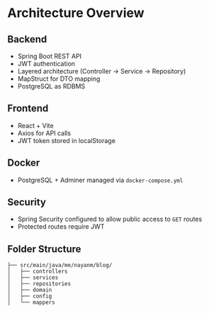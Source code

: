 # Architecture Overview

## Backend
- Spring Boot REST API
- JWT authentication
- Layered architecture (Controller → Service → Repository)
- MapStruct for DTO mapping
- PostgreSQL as RDBMS

## Frontend
- React + Vite
- Axios for API calls
- JWT token stored in localStorage

## Docker
- PostgreSQL + Adminer managed via `docker-compose.yml`

## Security
- Spring Security configured to allow public access to `GET` routes
- Protected routes require JWT

## Folder Structure
```
├── src/main/java/me/nayanm/blog/
│   ├── controllers
│   ├── services
│   ├── repositories
│   ├── domain
│   ├── config
│   └── mappers
```
